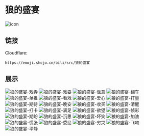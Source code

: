 # 狼的盛宴
![icon](https://emoji.shojo.cn/bili/src/狼的盛宴/icon.png)
## 链接
Cloudflare:
```
https://emoji.shojo.cn/bili/src/狼的盛宴
```
## 展示
![狼的盛宴-戏弄](https://emoji.shojo.cn/bili/src/狼的盛宴/狼的盛宴-戏弄.png)
![狼的盛宴-戏耍](https://emoji.shojo.cn/bili/src/狼的盛宴/狼的盛宴-戏耍.png)
![狼的盛宴-惬意](https://emoji.shojo.cn/bili/src/狼的盛宴/狼的盛宴-惬意.png)
![狼的盛宴-翻车](https://emoji.shojo.cn/bili/src/狼的盛宴/狼的盛宴-翻车.png)
![狼的盛宴-单推](https://emoji.shojo.cn/bili/src/狼的盛宴/狼的盛宴-单推.png)
![狼的盛宴-看戏](https://emoji.shojo.cn/bili/src/狼的盛宴/狼的盛宴-看戏.png)
![狼的盛宴-爱心](https://emoji.shojo.cn/bili/src/狼的盛宴/狼的盛宴-爱心.png)
![狼的盛宴-打量](https://emoji.shojo.cn/bili/src/狼的盛宴/狼的盛宴-打量.png)
![狼的盛宴-期待](https://emoji.shojo.cn/bili/src/狼的盛宴/狼的盛宴-期待.png)
![狼的盛宴-晚安](https://emoji.shojo.cn/bili/src/狼的盛宴/狼的盛宴-晚安.png)
![狼的盛宴-收买](https://emoji.shojo.cn/bili/src/狼的盛宴/狼的盛宴-收买.png)
![狼的盛宴-清醒](https://emoji.shojo.cn/bili/src/狼的盛宴/狼的盛宴-清醒.png)
![狼的盛宴-打卡](https://emoji.shojo.cn/bili/src/狼的盛宴/狼的盛宴-打卡.png)
![狼的盛宴-满足](https://emoji.shojo.cn/bili/src/狼的盛宴/狼的盛宴-满足.png)
![狼的盛宴-欲望](https://emoji.shojo.cn/bili/src/狼的盛宴/狼的盛宴-欲望.png)
![狼的盛宴-帧彩](https://emoji.shojo.cn/bili/src/狼的盛宴/狼的盛宴-帧彩.png)
![狼的盛宴-期盼](https://emoji.shojo.cn/bili/src/狼的盛宴/狼的盛宴-期盼.png)
![狼的盛宴-沉思](https://emoji.shojo.cn/bili/src/狼的盛宴/狼的盛宴-沉思.png)
![狼的盛宴-坏笑](https://emoji.shojo.cn/bili/src/狼的盛宴/狼的盛宴-坏笑.png)
![狼的盛宴-加油](https://emoji.shojo.cn/bili/src/狼的盛宴/狼的盛宴-加油.png)
![狼的盛宴-慌张](https://emoji.shojo.cn/bili/src/狼的盛宴/狼的盛宴-慌张.png)
![狼的盛宴-委屈](https://emoji.shojo.cn/bili/src/狼的盛宴/狼的盛宴-委屈.png)
![狼的盛宴-穷哭](https://emoji.shojo.cn/bili/src/狼的盛宴/狼的盛宴-穷哭.png)
![狼的盛宴-飞吻](https://emoji.shojo.cn/bili/src/狼的盛宴/狼的盛宴-飞吻.png)
![狼的盛宴-平静](https://emoji.shojo.cn/bili/src/狼的盛宴/狼的盛宴-平静.png)
